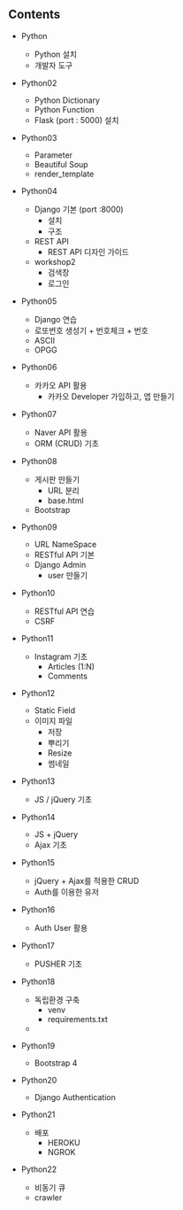 ## Contents

- Python
  - Python 설치
  - 개발자 도구
  
- Python02
  - Python Dictionary
  - Python Function
  - Flask (port : 5000) 설치
  
- Python03
  - Parameter
  - Beautiful Soup
  - render_template
  
- Python04
  - Django 기본 (port :8000) 
    - 설치
    - 구조
  - REST API
    - REST API 디자인 가이드
  - workshop2
    - 검색창
    - 로그인
  
- Python05
  - Django 연습 
  - 로또번호 생성기 + 번호체크 + 번호
  - ASCII
  - OPGG
  
- Python06
  - 카카오 API 활용
    - 카카오 Developer 가입하고, 앱 만들기
  
- Python07
  - Naver API 활용
  - ORM (CRUD) 기초
  
- Python08
  - 게시판 만들기
    - URL 분리
    - base.html
  - Bootstrap
  
- Python09
  - URL NameSpace
  - RESTful API 기본
  - Django Admin 
    - user 만들기 
  
- Python10
  - RESTful API 연습
  - CSRF
  
- Python11
  - Instagram 기초
    - Articles (1:N)
    - Comments
  
- Python12
  - Static Field
  - 이미지 파일
    - 저장
    - 뿌리기
    - Resize
    - 썸네일
  
- Python13
  
  - JS / jQuery 기초
  
- Python14
  - JS + jQuery
  - Ajax 기초
  
- Python15
  - jQuery + Ajax를 적용한 CRUD
  - Auth를 이용한 유저

- Python16

  - Auth User 활용

- Python17

  - PUSHER 기초

- Python18

  - 독립환경 구축
    - venv
    - requirements.txt
  - 

- Python19

  - Bootstrap 4 

- Python20

  - Django Authentication

- Python21

  - 배포
    - HEROKU
    - NGROK

- Python22

  - 비동기 큐
  - crawler
  
  
